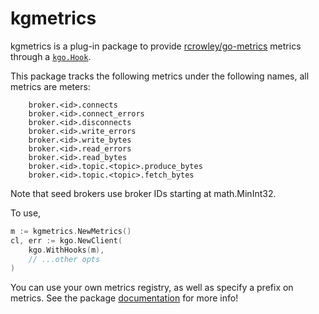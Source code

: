 kgmetrics
===

kgmetrics is a plug-in package to provide
[rcrowley/go-metrics](https://github.com/rcrowley/go-metrics) metrics through a
[`kgo.Hook`](https://pkg.go.dev/github.com/twmb/franz-go/pkg/kgo#Hook).

This package tracks the following metrics under the following names, all
metrics are meters:

```
    broker.<id>.connects
    broker.<id>.connect_errors
    broker.<id>.disconnects
    broker.<id>.write_errors
    broker.<id>.write_bytes
    broker.<id>.read_errors
    broker.<id>.read_bytes
    broker.<id>.topic.<topic>.produce_bytes
    broker.<id>.topic.<topic>.fetch_bytes
```

Note that seed brokers use broker IDs starting at math.MinInt32.

To use,

```go
m := kgmetrics.NewMetrics()
cl, err := kgo.NewClient(
	kgo.WithHooks(m),
	// ...other opts
)
```

You can use your own metrics registry, as well as specify a prefix on metrics.
See the package [documentation](https://pkg.go.dev/github.com/twmb/franz-go/plugin/kgmetrics) for more info!

